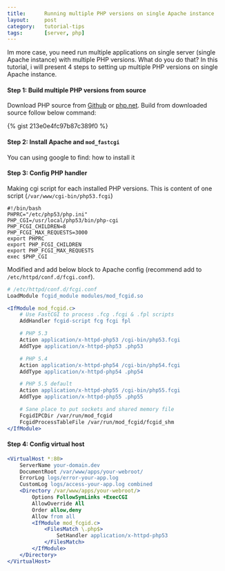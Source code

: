 ```yaml
---
title:      Running multiple PHP versions on single Apache instance
layout:     post
category:   tutorial-tips
tags:       [server, php]
---
```


Im more case, you need run multiple applications on single server (single Apache instance) with multiple PHP versions.
What do you do that? In this tutorial, i will present 4 steps to setting up multiple PHP versions on single Apache instance.

<!--more-->

#### Step 1: Build multiple PHP versions from source
Download PHP source from [Github](https://github.com/php/php-src) or [php.net](http://php.net/downloads.php).
Build from downloaded source follow below command:

{% gist 213e0e4fc97b87c389f0 %}


#### Step 2: Install Apache and `mod_fastcgi`
You can using google to find: how to install it

#### Step 3: Config PHP handler
Making cgi script for each installed PHP versions. This is content of one script (`/var/www/cgi-bin/php53.fcgi`)

```shell
#!/bin/bash
PHPRC="/etc/php53/php.ini"
PHP_CGI=/usr/local/php53/bin/php-cgi
PHP_FCGI_CHILDREN=8
PHP_FCGI_MAX_REQUESTS=3000
export PHPRC
export PHP_FCGI_CHILDREN
export PHP_FCGI_MAX_REQUESTS
exec $PHP_CGI
```

Modified and add below block to Apache config (recommend add to `/etc/httpd/conf.d/fcgi.conf`).

```apache
# /etc/httpd/conf.d/fcgi.conf
LoadModule fcgid_module modules/mod_fcgid.so

<IfModule mod_fcgid.c>
    # Use FastCGI to process .fcg .fcgi & .fpl scripts
    AddHandler fcgid-script fcg fcgi fpl

    # PHP 5.3
    Action application/x-httpd-php53 /cgi-bin/php53.fcgi
    AddType application/x-httpd-php53 .php53

    # PHP 5.4
    Action application/x-httpd-php54 /cgi-bin/php54.fcgi
    AddType application/x-httpd-php54 .php54

    # PHP 5.5 default
    Action application/x-httpd-php55 /cgi-bin/php55.fcgi
    AddType application/x-httpd-php55 .php55

    # Sane place to put sockets and shared memory file
    FcgidIPCDir /var/run/mod_fcgid
    FcgidProcessTableFile /var/run/mod_fcgid/fcgid_shm
</IfModule>
```

#### Step 4: Config virtual host

```apache
<VirtualHost *:80>
    ServerName your-domain.dev
    DocumentRoot /var/www/apps/your-webroot/
    ErrorLog logs/error-your-app.log
    CustomLog logs/access-your-app.log combined
    <Directory /var/www/apps/your-webroot/>
        Options FollowSymLinks +ExecCGI
        AllowOverride All
        Order allow,deny
        Allow from all
        <IfModule mod_fcgid.c>
            <FilesMatch \.php$>
                SetHandler application/x-httpd-php53
            </FilesMatch>
        </IfModule>
    </Directory>
</VirtualHost>
```
